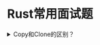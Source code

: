 # Rust常用面试题

<details>

  <summary>Copy和Clone的区别？</summary>
  要实现Copy,必须先实现Clone
  
  Copy表示这个struct可以以类似与memcpy的方式Clone
  
  一个自定义struct,必须所有元素都是Copy,整个struct才能copy
  
  <summary> `let a=&*t`是什么意思？</summary>
  `&*t` 表示对t解引用。 相当于 `t.deref()`
  `a`的类型和`t`不同
  
   <summary>`let a=*&t`是什么意思？</summary>
   `*&t` 表示先取引用，再Copy一份。`t`必须是Copy的
   `a`的类型和`t`相同

</details>

